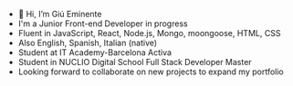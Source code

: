 - 👋 Hi, I’m Giú Eminente
- I'm a Junior Front-end Developer in progress
- Fluent in JavaScript, React, Node.js, Mongo, moongoose, HTML, CSS
- Also English, Spanish, Italian (native)
- Student at IT Academy-Barcelona Activa
- Student in NUCLIO Digital School Full Stack Developer Master 
- Looking forward to collaborate on new projects to expand my portfolio


<!---
JungleGiu/JungleGiu is a ✨ special ✨ repository because its `README.md` (this file) appears on your GitHub profile.
You can click the Preview link to take a look at your changes.
--->
